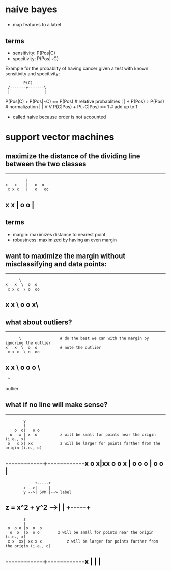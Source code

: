 ###
# naive bayes
###

- map features to a label

## terms
- sensitivity: P(Pos|C)
- specitivity: P(Pos|¬C)

Example for the probablity of having cancer
given a test with known sensitivity and specitivity:

            P(C)                                
     /-------+-------\
     |               |
  P(Pos|C)   +   P(Pos|¬C)  ==  P(Pos)          # relative probablities
     |               |
  ÷ P(Pos)        ÷ P(Pos)                      # normalization
     |               |
     V               V
  P(C|Pos)   +  P(¬C|Pos)  ==  1                # add up to 1


- called naive because order is not accounted

###
# support vector machines
###

## maximize the distance of the dividing line between the two classes
-------------------------       
             |
    x   x    |   o  o
     x x x   |   o   oo
   x   x     |    o  o 
             |
-------------------------       

## terms
- margin: maximizes distance to nearest point
- robustness: maximized by having an even margin

## want to maximize the margin without misclassifying and data points:
-------------------------       
          \ 
    x   x  \  o  o
     x x x  \ o  oo
   x   x     \ o o 
             x\
-------------------------       

## what about outliers?
-------------------------       
          \                 # do the best we can with the margin by ignoring the outlier
    x   x  \  o  o          # note the outlier
     x x x  \ o  oo
   x   x     \ o o 
     o        \
-------------------------
     ^
  outlier


## what if no line will make sense?
-------------------------
            y
            |
        o  o|   o o 
      o   x | x  o          z will be small for points near the origin (i.e., x)
     o   x x| xx            z will be larger for points farther from the origin (i.e., o)
------------+------------x
     o     x|xx    o
      o  x  |   o  o
        o   | o o
            |
-------------------------
                 +-----+
            x -->|     |
            y -->| SVM |--> label
z = x^2 + y^2 -->|     |
                 +-----+
-------------------------
            z
            |
     o  o o |o  o  o       
      o  o  |o  o o        z will be small for points near the origin (i.e., x)
     x x  xx| xx x x           z will be larger for points farther from the origin (i.e., o)
------------+------------x
            |
            |
            |
-------------------------


